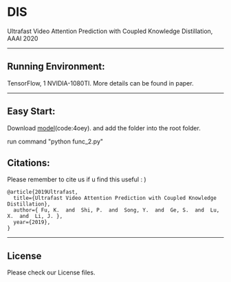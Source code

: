 # DIS

Ultrafast Video Attention Prediction with Coupled Knowledge Distillation, AAAI 2020

------

## Running Environment:

TensorFlow, 1 NVIDIA-1080TI. More details can be found in paper.

------

## Easy Start:

Download [model](https://pan.baidu.com/s/16QqouP0gLuibJS7z1hItww)(code:4oey).  and add the folder into the root folder.

run command "python func_2.py"


## Citations:

Please remember to cite us if u find this useful : )

```
@article{2019Ultrafast,
  title={Ultrafast Video Attention Prediction with Coupled Knowledge Distillation},
  author={ Fu, K.  and  Shi, P.  and  Song, Y.  and  Ge, S.  and  Lu, X.  and  Li, J. },
  year={2019},
}
```

------

## License

Please check our License files.
